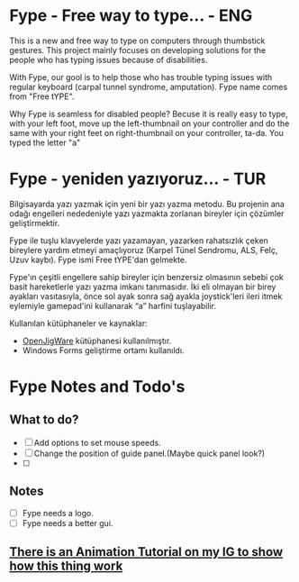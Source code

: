 # Fype - Free way to type... - ENG
This is a new and free way to type on computers through thumbstick gestures. This project mainly focuses on developing solutions for the people who has typing issues because of disabilities. 

With Fype, our gool is to help those who has trouble typing issues with regular keyboard (carpal tunnel syndrome, amputation). Fype name comes from "Free tYPE".

Why Fype is seamless for disabled people? Becuse it is really easy to type, with your left foot, move up the left-thumbnail on your controller and do the same with your right feet on right-thumbnail on your controller, ta-da. You typed the letter "a"

# Fype - yeniden yazıyoruz… - TUR

Bilgisayarda yazı yazmak için yeni bir yazı yazma metodu. Bu projenin ana odağı engelleri nededeniyle yazı yazmakta zorlanan bireyler için çözümler geliştirmektir.

Fype ile tuşlu klavyelerde yazı yazamayan, yazarken rahatsızlık çeken bireylere yardım etmeyi amaçlıyoruz (Karpel Tünel Sendromu, ALS, Felç, Uzuv kaybı). Fype ismi Free tYPE'dan gelmekte. 

Fype'ın çeşitli engellere sahip bireyler için benzersiz olmasının sebebi çok basit hareketlerle yazı yazma imkanı tanımasıdır. İki eli olmayan bir birey ayakları vasıtasıyla, önce sol ayak sonra sağ ayakla joystick'leri ileri itmek eylemiyle gamepad'ini kullanarak “a” harfini tuşlayabilir.

Kullanılan kütüphaneler ve kaynaklar:
* [OpenJigWare](https://github.com/ojw5014/OpenJigWare/blob/master/OpenJigWare/OpenJigWare.dll) kütüphanesi kullanılmıştır.
* Windows Forms geliştirme ortamı kullanıldı.

# Fype Notes and Todo's

## What to do?
	
 - [ ] Add options to set mouse speeds.
 - [ ] Change the position of guide panel.(Maybe quick panel look?)
 - [ ] 


## Notes
 - [ ] Fype needs a logo.
 - [ ] Fype needs a better gui.

## [There is an Animation Tutorial on my IG to show how this thing work](https://www.instagram.com/p/CXAL-NvgfZu/)
